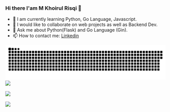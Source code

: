 ### Hi there I'am M Khoirul Risqi 👋


- 🌱 I am currently learning Python, Go Language, Javascript. 
- 👯 I would like to collaborate on web projects as well as Backend Dev.
- 💬 Ask me about Python(Flask) and Go Language (Gin).
- 📫 How to contact me: [Linkedin](https://www.linkedin.com/in/darulilmi)

![](https://raw.githubusercontent.com/risqikhoirul/risqikhoirul/33450311bd407de935172e7392a245184b5002d0/contributions.svg) 
![](https://github-readme-stats.vercel.app/api?username=darulcode&show_icons=true&include_all_commits=true)

![](https://github-readme-streak-stats.herokuapp.com/?user=darulcode)

![](https://github-readme-stats.vercel.app/api/top-langs/?username=darulcode&layout=compact&langs_count=12)
